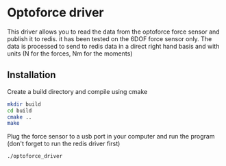 Optoforce driver
===============

This driver allows you to read the data from the optoforce force sensor and publish it to redis.
it has been tested on the 6DOF force sensor only.
The data is processed to send to redis data in a direct right hand basis and with units (N for the forces, Nm for the moments)

Installation
------------
Create a build directory and compile using cmake

```sh
mkdir build
cd build
cmake ..
make
```

Plug the force sensor to a usb port in your computer and run the program (don't forget to run the redis driver first)
```sh
./optoforce_driver
```

